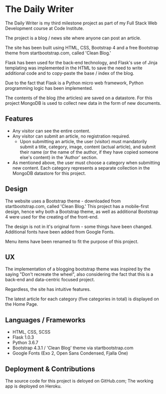 # The Daily Writer

The Daily Writer is my third milestone project as part of my Full Stack Web Development course at Code Institute.

The project is a blog / news site where anyone can post an article.

The site has been built using HTML, CSS, Bootstrap 4 and a free Bootstrap theme from startbootstrap.com, called 'Clean Blog.'

Flask has been used for the back-end technology, and Flask's use of Jinja templating was implemented in the HTML to save the need to write additional code and to copy-paste the base / index of the blog.

Due to the fact that Flask is a Python micro web framework, Python programming logic has been implemented.

The contents of the blog (the articles) are saved on a datastore. For this project MongoDB is used to collect new data in the form of new documents.

## Features

* Any visitor can see the entire content.
* Any visitor can submit an article, no registration required.
    * Upon submitting an article, the user (visitor) must mandatorily submit a title, category, image, content (actual article), and submit their name (or the name of the author, if they have copied someone else's content) in the 'Author' section.
* As mentioned above, the user must choose a category when submitting new content. Each category represents a separate collection in the MongoDB datastore for this project.

## Design 

The website uses a Bootstrap theme - downloaded from startbootstrap.com, called 'Clean Blog.' This project has a mobile-first design, hence why both a Bootstrap theme, as well as additional Bootstrap 4 were used for the creating of the front-end.

The design is not in it's original form - some things have been changed. Additional fonts have been added from Google Fonts.

Menu items have been renamed to fit the purpose of this project.

## UX

The implementation of a blogging bootstrap theme was inspired by the saying "Don't recreate the wheel", also considering the fact that this is a back-end and data-centric focused project.

Regardless, the site has intuitive features.

The latest article for each category (five categories in total) is displayed on the Home Page.

## Languages / Frameworks

* HTML, CSS, SCSS
* Flask 1.0.3
* Python 3.6.7
* Bootstrap 4.3.1 / 'Clean Blog' theme via startbootstrap.com
* Google Fonts (Exo 2, Open Sans Condensed, Fjalla One)

## Deployment & Contributions

The source code for this project is deloyed on GitHub.com; The working app is deployed on Heroku.


